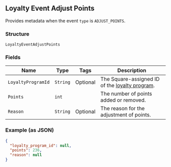 ## Loyalty Event Adjust Points

Provides metadata when the event `type` is `ADJUST_POINTS`.

### Structure

`LoyaltyEventAdjustPoints`

### Fields

| Name | Type | Tags | Description |
|  --- | --- | --- | --- |
| `LoyaltyProgramId` | `String` | Optional | The Square-assigned ID of the [loyalty program](#type-LoyaltyProgram). |
| `Points` | `int` |  | The number of points added or removed. |
| `Reason` | `String` | Optional | The reason for the adjustment of points. |

### Example (as JSON)

```json
{
  "loyalty_program_id": null,
  "points": 236,
  "reason": null
}
```

